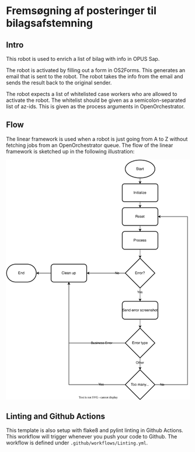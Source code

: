 # Fremsøgning af posteringer til bilagsafstemning

## Intro

This robot is used to enrich a list of bilag with info in OPUS Sap.

The robot is activated by filling out a form in OS2Forms. This generates an email that is sent to the robot.
The robot takes the info from the email and sends the result back to the original sender.

The robot expects a list of whitelisted case workers who are allowed to activate the robot.
The whitelist should be given as a semicolon-separated list of az-ids.
This is given as the process arguments in OpenOrchestrator.

## Flow

The linear framework is used when a robot is just going from A to Z without fetching jobs from an
OpenOrchestrator queue.
The flow of the linear framework is sketched up in the following illustration:

![Linear Flow diagram](Robot-Framework.svg)

## Linting and Github Actions

This template is also setup with flake8 and pylint linting in Github Actions.
This workflow will trigger whenever you push your code to Github.
The workflow is defined under `.github/workflows/Linting.yml`.

